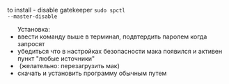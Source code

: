 to install - disable gatekeeper  <code>sudo spctl --master-disable</code>

<ul>Установка: <li>ввести команду выше в терминал, подвтердить паролем когда запросят</li><li>убедиться что в настройках безопасности мака появился и активен пункт "любые источники"</li><li> (желательно: перезагрузить мак)</li><li>скачать и установить программу обычным путем</li></ul>

